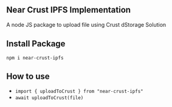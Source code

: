 ## Near Crust IPFS Implementation
A node JS package to upload file using Crust dStorage Solution
## Install Package
`npm i near-crust-ipfs`
## How to use
- `import { uploadToCrust } from "near-crust-ipfs"`
- `await uploadToCrust(file)`